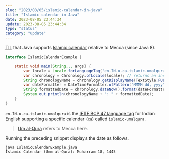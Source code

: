```yaml
---
slug: "2023/08/05/islamic-calendar-in-java"
title: "Islamic calendar in Java"
date: 2023-08-05 23:44:34
update: 2023-08-05 23:44:34
type: "status"
category: "update"
---
```


<abbr title="Today I learned">TIL</abbr> that Java supports [Islamic calendar](https://en.wikipedia.org/wiki/Islamic_calendar) relative to Mecca (since Java 8).

```java
interface IslamicCalendarExample {

	static void main(String... args) {
		var locale = Locale.forLanguageTag("en-IN-u-ca-islamic-umalqura");
		var chronology = Chronology.ofLocale(locale); // returns an instance of HijrahChronology
		String chronologyName = chronology.getDisplayName(TextStyle.FULL, locale);
		var dateFormatter = DateTimeFormatter.ofPattern("MMMM dd, yyyy", locale);
		String formattedDate = chronology.dateNow().format(dateFormatter);
		System.out.println(chronologyName + ": " + formattedDate);
	}
}
```

`en-IN-u-ca-islamic-umalqura` is the [IETF BCP 47 language tag](https://en.wikipedia.org/wiki/IETF_language_tag) for Indian English supporting a specific calendar (`ca`) called `islamic-umalqura`. 

> [Um al-Qura](https://en.wikipedia.org/wiki/Umm_al-Qura) refers to Mecca here. 

Running the preceding snippet displays the date as follows.

```nu prompt{1} {2}
java IslamicCalendarExample.java
Islamic Calendar (Umm al-Qura): Muharram 18, 1445
```
